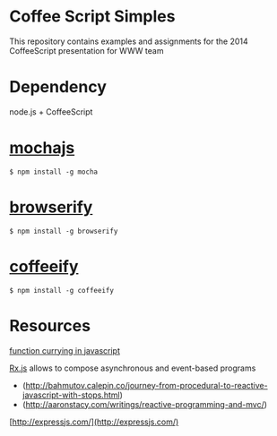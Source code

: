 Coffee Script Simples
=======

This repository contains examples and assignments for the 2014 CoffeeScript presentation for WWW team

# Dependency


node.js + CoffeeScript


# [mochajs](https://github.com/mochajs/mocha)
```
$ npm install -g mocha
```


# [browserify](http://browserify.org/)
```
$ npm install -g browserify
```


# [coffeeify](https://github.com/jnordberg/coffeeify)
```
$ npm install -g coffeeify
```


# Resources


[function currying in javascript](http://tech.pro/tutorial/2011/functional-javascript-part-4-function-currying)


[Rx.js](https://github.com/Reactive-Extensions/RxJS) allows to compose asynchronous and event-based programs
- (http://bahmutov.calepin.co/journey-from-procedural-to-reactive-javascript-with-stops.html)
- (http://aaronstacy.com/writings/reactive-programming-and-mvc/)


[http://expressjs.com/](http://expressjs.com/)
